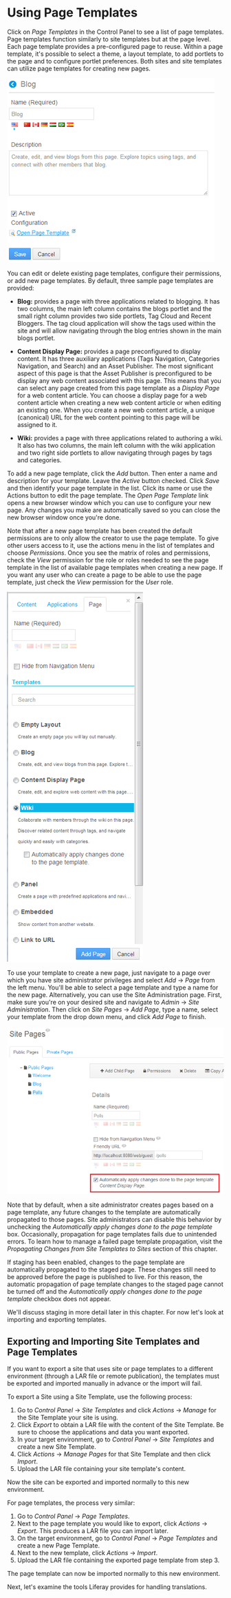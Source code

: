 # Using Page Templates 

Click on *Page Templates* in the Control Panel to see a list of page templates.
Page templates function similarly to site templates but at the page level. Each
page template provides a pre-configured page to reuse. Within a page template,
it's possible to select a theme, a layout template, to add portlets to the page
and to configure portlet preferences. Both sites and site templates can utilize
page templates for creating new pages.

![Figure 3.14: The Blog page template is already available for use along with the Content Display Page and Wiki page templates.](../../images/server-configuration-page-templates.png)

You can edit or delete existing page templates, configure their permissions, or
add new page templates. By default, three sample page templates are provided:

- **Blog:** provides a page with three applications related to blogging. It has
  two columns, the main left column contains the blogs portlet and the small
  right column provides two side portlets, Tag Cloud and Recent Bloggers. The
  tag cloud application will show the tags used within the site and will allow
  navigating through the blog entries shown in the main blogs portlet.

- **Content Display Page:** provides a page preconfigured to display content. It
  has three auxiliary applications (Tags Navigation, Categories Navigation, and
  Search) and an Asset Publisher. The most significant aspect of this page is
  that the Asset Publisher is preconfigured to be display any web content
  associated with this page. This means that you can select any page created
  from this page template as a *Display Page* for a web content article. You can
  choose a display page for a web content article when creating a new web
  content article or when editing an existing one. When you create a new web
  content article, a unique (canonical) URL for the web content pointing to this
  page will be assigned to it.

- **Wiki:** provides a page with three applications related to authoring a wiki.
  It also has two columns, the main left column with the wiki application and
  two right side portlets to allow navigating through pages by tags and
  categories.

To add a new page template, click the *Add* button. Then enter a name and
description for your template. Leave the *Active* button checked. Click *Save*
and then identify your page template in the list. Click its name or use the
Actions button to edit the page template. The *Open Page Template* link opens a
new browser window which you can use to configure your new page. Any changes you
make are automatically saved so you can close the new browser window once you're
done.

Note that after a new page template has been created the default permissions are
to only allow the creator to use the page template. To give other users access
to it, use the actions menu in the list of templates and choose *Permissions*.
Once you see the matrix of roles and permissions, check the *View* permission
for the role or roles needed to see the page template in the list of available
page templates when creating a new page. If you want any user who can create a
page to be able to use the page template, just check the *View* permission for
the *User* role.

![Figure 3.15: When creating a new site page, you're given options for the page template and page type.](../../images/selecting-page-template.png)

To use your template to create a new page, just navigate to a page over which
you have site administrator privileges and select *Add* &rarr; *Page* from the
left menu. You'll be able to select a page template and type a name for the new
page. Alternatively, you can use the Site Administration page. First, make sure
you're on your desired site and navigate to *Admin* &rarr; *Site
Administration*. Then click on *Site Pages* &rarr; *Add Page*, type a name,
select your template from the drop down menu, and click *Add Page* to finish.

![Figure 3.16: You can choose whether or not to automatically apply page template changes to live pages.](../../images/automatic-application-page-template-changes.png)

Note that by default, when a site administrator creates pages based on a page
template, any future changes to the template are automatically propagated to
those pages. Site administrators can disable this behavior by unchecking the
*Automatically apply changes done to the page template* box. Occasionally,
propagation for page templates fails due to unintended errors. To learn how to
manage a failed page template propagation, visit the *Propagating Changes from
Site Templates to Sites* section of this chapter.

If staging has been enabled, changes to the page template are automatically
propagated to the staged page. These changes still need to be approved before
the page is published to live. For this reason, the automatic propagation of
page template changes to the staged page cannot be turned off and the
*Automatically apply changes done to the page template* checkbox does not
appear.

We'll discuss staging in more detail later in this chapter. For now let's look
at importing and exporting templates.

## Exporting and Importing Site Templates and Page Templates 

If you want to export a site that uses site or page templates to a different
environment (through a LAR file or remote publication), the templates must be
exported and imported manually in advance or the import will fail.

To export a Site using a Site Template, use the following process:

1. Go to *Control Panel* &rarr; *Site Templates* and click *Actions* &rarr;
*Manage* for the Site Template your site is using.
2. Click *Export* to obtain a LAR file with the content of the Site Template. Be
sure to choose the applications and data you want exported.
3. In your target environment, go to *Control Panel* &rarr; *Site Templates* and
create a new Site Template.
4. Click *Actions* &rarr; *Manage Pages* for that Site Template and then click
*Import*.
5. Upload the LAR file containing your site template's content.

Now the site can be exported and imported normally to this new environment.

For page templates, the process very similar:

1. Go to *Control Panel* &rarr; *Page Templates*.
2. Next to the page template you would like to export, click *Actions* &rarr;
*Export*. This produces a LAR file you can import later.
3. On the target environment, go to *Control Panel* &rarr; *Page Templates* and
create a new Page Template.
4.  Next to the new template, click *Actions* &rarr; *Import*.
5.  Upload the LAR file containing the exported page template from step 3.

The page template can now be imported normally to this new environment.

Next, let's examine the tools Liferay provides for handling translations.
